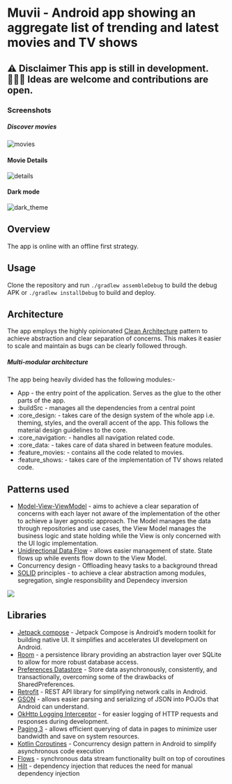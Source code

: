 
# Muvii - Android app showing an aggregate list of trending and latest movies and TV shows
## ⚠️ Disclaimer This app is still in development. 👷🏾‍♀ Ideas are welcome and contributions are open. 

### Screenshots
##### Discover movies
![movies](https://user-images.githubusercontent.com/47632042/197456275-83d9d057-fb30-427e-9d1b-1b8f37763d5d.png)
#### Movie Details
![details](https://user-images.githubusercontent.com/47632042/197456269-67197370-adc7-43c1-96f0-f840c9ce1700.png)


#### Dark mode
![dark_theme](https://user-images.githubusercontent.com/47632042/197456263-6e1c79ab-7388-4751-8a8a-5fc0b4ec8ab9.png)



## Overview
The app is online with an offline first strategy. 

## Usage
Clone the repository and run `./gradlew assembleDebug` to build the debug APK or `./gradlew installDebug` to build and deploy.

## Architecture
The app employs the highly opinionated [Clean Architecture](https://blog.cleancoder.com/uncle-bob/2012/08/13/the-clean-architecture.html) pattern to achieve abstraction and clear separation of concerns. This makes it easier to scale and maintain as bugs can be clearly followed through.

##### Multi-modular architecture
The app being heavily divided has the following modules:-
*  App - the entry point of the application. Serves as the glue to the other parts of the app.
* :buildSrc - manages all the dependencies from a central point
* :core_design: - takes care of the design system of the whole app i.e. theming, styles, and the overall accent of the app. This follows the material design guidelines to the core.
* :core_navigation:  - handles all navigation related code.
* :core_data: - takes care of data shared in between feature modules.
* :feature_movies: - contains all the code related to movies.
* :feature_shows: - takes care of the implementation of TV shows related code.

## Patterns used
* [Model-View-ViewModel](https://developer.android.com/topic/libraries/architecture/viewmodel) - aims to achieve a clear separation of concerns with each layer not aware of the implementation of the other to achieve a layer agnostic approach. The Model manages the data through repositories and use cases, the View Model manages the business logic and state holding while the View is only concerned with the UI logic implementation.
* [Unidirectional Data Flow](https://developer.android.com/jetpack/compose/architecture) - allows easier management of state. State flows up while events flow down to the View Model.
* Concurrency design - Offloading heavy tasks to a background thread
* [SOLID](https://en.wikipedia.org/wiki/SOLID) principles - to achieve a clear abstraction among modules, segregation, single responsibility and Dependecy inversion

![](https://developer.android.com/static/images/jetpack/compose/state-unidirectional-flow.png)

## Libraries
* [Jetpack compose](https://developer.android.com/jetpack/compose) - Jetpack Compose is Android’s modern toolkit for building native UI. It simplifies and accelerates UI development on Android.
* [Room](https://developer.android.com/training/data-storage/room) - a persistence library providing an abstraction layer over SQLite to allow for more robust database access.
* [Preferences Datastore](https://developer.android.com/topic/libraries/architecture/datastore) - Store data asynchronously, consistently, and transactionally, overcoming some of the drawbacks of SharedPreferences.
* [Retrofit](https://square.github.io/retrofit/) - REST API library for simplifying network calls in Android.
* [GSON](https://github.com/google/gson) -  allows easier parsing and serializing of JSON into POJOs that Android can understand.
* [OkHttp Logging Interceptor](https://github.com/square/okhttp/tree/master/okhttp-logging-interceptor) - for easier logging of HTTP requests and responses during development.
* [Paging 3](https://developer.android.com/topic/libraries/architecture/paging/v3-overview) - allows efficient querying of data in pages to minimize user bandwidth and save on system resources.
* [Kotlin Coroutines](https://developer.android.com/kotlin/coroutines) - Concurrency design pattern in Android to simplify asynchronous code execution
* [Flows](https://developer.android.com/kotlin/flow) - synchronous data stream functionality built on top of coroutines
* [Hilt](https://developer.android.com/training/dependency-injection/hilt-android) - dependency injection that reduces the need for manual dependency injection
